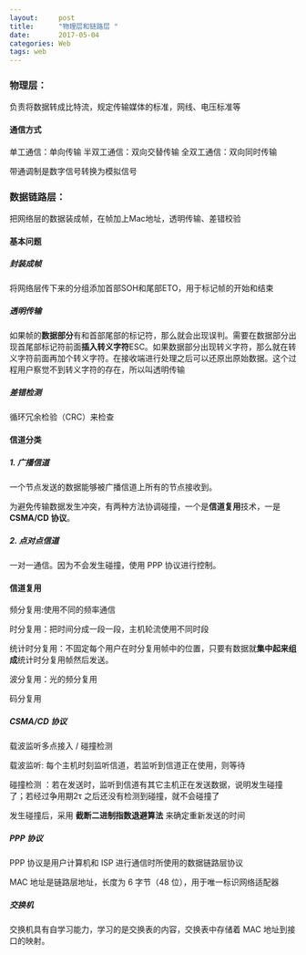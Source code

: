 ```yaml
---
layout:     post
title:      "物理层和链路层 "
date:       2017-05-04 
categories: Web
tags: web 
---
```




### 物理层：

负责将数据转成比特流，规定传输媒体的标准，网线、电压标准等

#### 通信方式

单工通信：单向传输
半双工通信：双向交替传输
全双工通信：双向同时传输

带通调制是数字信号转换为模拟信号







### 数据链路层：

把网络层的数据装成帧，在帧加上Mac地址，透明传输、差错校验

#### 基本问题

##### 封装成帧

将网络层传下来的分组添加首部SOH和尾部ETO，用于标记帧的开始和结束

##### 透明传输

​    如果帧的**数据部分**有和首部尾部的标记符，那么就会出现误判。需要在数据部分出现首尾部标记符前面**插入转义字符**ESC。如果数据部分出现转义字符，那么就在转义字符前面再加个转义字符。在接收端进行处理之后可以还原出原始数据。这个过程用户察觉不到转义字符的存在，所以叫透明传输

##### 差错检测

循环冗余检验（CRC）来检查

#### 信道分类

##### 1. 广播信道

一个节点发送的数据能够被广播信道上所有的节点接收到。

为避免传输数据发生冲突，有两种方法协调碰撞，一个是**信道复用**技术，一是**CSMA/CD 协议**。

##### 2. 点对点信道

一对一通信。因为不会发生碰撞，使用 PPP 协议进行控制。

#### 信道复用

频分复用:使用不同的频率通信

时分复用：把时间分成一段一段，主机轮流使用不同时段

统计时分复用：不固定每个用户在时分复用帧中的位置，只要有数据就**集中起来组成**统计时分复用帧然后发送。

波分复用：光的频分复用

码分复用

##### CSMA/CD 协议

载波监听多点接入 / 碰撞检测

载波监听: 每个主机时刻监听信道，若监听到信道正在使用，则等待

碰撞检测 ：若在发送时，监听到信道有其它主机正在发送数据，说明发生碰撞了；若经过争用期2τ 之后还没有检测到碰撞，就不会碰撞了

发生碰撞后，采用 **截断二进制指数退避算法** 来确定重新发送的时间

##### PPP 协议

PPP 协议是用户计算机和 ISP 进行通信时所使用的数据链路层协议

MAC 地址是链路层地址，长度为 6 字节（48 位），用于唯一标识网络适配器

##### 交换机

交换机具有自学习能力，学习的是交换表的内容，交换表中存储着 MAC 地址到接口的映射。